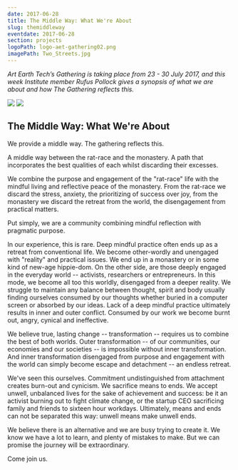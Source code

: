 ```yaml
---
date: 2017-06-28
title: The Middle Way: What We're About
slug: themiddleway
eventdate: 2017-06-28
section: projects
logoPath: logo-aet-gathering02.png
imagePath: Two_Streets.jpg
---
```


*Art Earth Tech’s Gathering is taking place from 23 - 30 July 2017, and this week Institute member Rufus Pollock gives a synopsis of what we are about and how The Gathering reflects this.*



<img src="/images/Man_Walking.jpg">

<img src="/images/Two_Streets.jpg">


## The Middle Way: What We're About

We provide a middle way. The gathering reflects this.

A middle way between the rat-race and the monastery. A path that incorporates the best qualities of each whilst discarding their excesses.

We combine the purpose and engagement of the "rat-race" life with the mindful living and reflective peace of the monastery. From the rat-race we discard the stress, anxiety, the prioritizing of success over joy, from the monastery we discard the retreat from the world, the disengagement from practical matters.

Put simply, we are a community combining mindful reflection with pragmatic purpose.

In our experience, this is rare. Deep mindful practice often ends up as a retreat from conventional life. We become other-wordly and unengaged with "reality" and practical issues. We end up in a monastery or in some kind of new-age hippie-dom. On the other side, are those deeply engaged in the everyday world -- activists, researchers or entrepreneurs. In this mode, we become all too this worldly, disengaged from a deeper reality. We struggle to maintain any balance between thought, spirit and body usually finding ourselves consumed by our thoughts whether buried in a computer screen or absorbed by our ideas. Lack of a deep mindful practice ultimately results in inner and outer conflict. Consumed by our work we become burnt out, angry, cynical and ineffective.

We believe true, lasting change -- transformation -- requires us to combine the best of both worlds. Outer transformation -- of our communities, our economies and our societies -- is impossible without inner transformation. And inner transformation disengaged from purpose and engagement with the world can simply become escape and detachment -- an endless retreat.

We've seen this ourselves. Commitment undistinguished from attachment creates burn-out and cynicism. We sacrifice means to ends. We accept unwell, unbalanced lives for the sake of achievement and success: be it an activist burning out to fight climate change, or the startup CEO sacrificing family and friends to sixteen hour workdays. Ultimately, means and ends can not be separated this way: unwell means make unwell ends.

We believe there is an alternative and we are busy trying to create it. We know we have a lot to learn, and plenty of mistakes to make. But we can promise the journey will be extraordinary.

Come join us.
